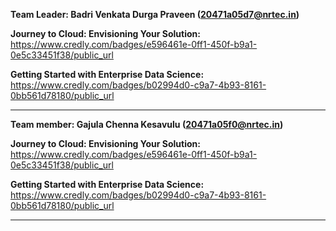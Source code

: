 **Team Leader: Badri Venkata Durga Praveen (20471a05d7@nrtec.in)**

**Journey to Cloud: Envisioning Your Solution:**
https://www.credly.com/badges/e596461e-0ff1-450f-b9a1-0e5c33451f38/public_url

**Getting Started with Enterprise Data Science:**
https://www.credly.com/badges/b02994d0-c9a7-4b93-8161-0bb561d78180/public_url

------------------------------------------------------------------------------------

**Team member: Gajula Chenna Kesavulu (20471a05f0@nrtec.in)**

**Journey to Cloud: Envisioning Your Solution:**
https://www.credly.com/badges/e596461e-0ff1-450f-b9a1-0e5c33451f38/public_url

**Getting Started with Enterprise Data Science:**
https://www.credly.com/badges/b02994d0-c9a7-4b93-8161-0bb561d78180/public_url

------------------------------------------------------------------------------------
